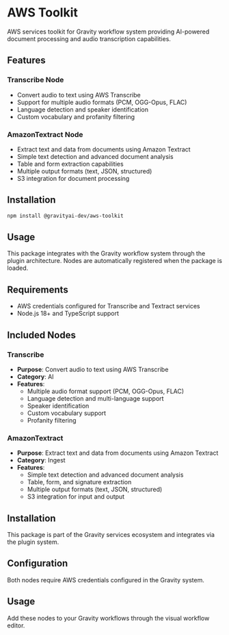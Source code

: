 # AWS Toolkit

AWS services toolkit for Gravity workflow system providing AI-powered document processing and audio transcription capabilities.

## Features

### Transcribe Node
- Convert audio to text using AWS Transcribe
- Support for multiple audio formats (PCM, OGG-Opus, FLAC)
- Language detection and speaker identification
- Custom vocabulary and profanity filtering

### AmazonTextract Node
- Extract text and data from documents using Amazon Textract
- Simple text detection and advanced document analysis
- Table and form extraction capabilities
- Multiple output formats (text, JSON, structured)
- S3 integration for document processing

## Installation

```bash
npm install @gravityai-dev/aws-toolkit
```

## Usage

This package integrates with the Gravity workflow system through the plugin architecture. Nodes are automatically registered when the package is loaded.

## Requirements

- AWS credentials configured for Transcribe and Textract services
- Node.js 18+ and TypeScript support

## Included Nodes

### Transcribe
- **Purpose**: Convert audio to text using AWS Transcribe
- **Category**: AI
- **Features**: 
  - Multiple audio format support (PCM, OGG-Opus, FLAC)
  - Language detection and multi-language support
  - Speaker identification
  - Custom vocabulary support
  - Profanity filtering

### AmazonTextract
- **Purpose**: Extract text and data from documents using Amazon Textract
- **Category**: Ingest
- **Features**:
  - Simple text detection and advanced document analysis
  - Table, form, and signature extraction
  - Multiple output formats (text, JSON, structured)
  - S3 integration for input and output

## Installation

This package is part of the Gravity services ecosystem and integrates via the plugin system.

## Configuration

Both nodes require AWS credentials configured in the Gravity system.

## Usage

Add these nodes to your Gravity workflows through the visual workflow editor.
